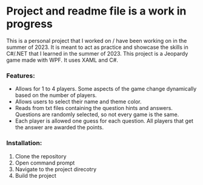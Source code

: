 <h1>Project and readme file is a work in progress</h1>

This is a personal project that I worked on / have been working on in the summer of 2023. It is meant to act as practice and showcase the skills in C#/.NET that I learned in the summer of 2023. This project is a Jeopardy game made with WPF. It uses XAML and C#. 

<h3>Features:</h3>
<ul>
  <li>Allows for 1 to 4 players. Some aspects of the game change dynamically based on the number of players.</li>
  <li>Allows users to select their name and theme color.</li>
  <li>Reads from txt files containing the question hints and answers. Questions are randomly selected, so not every game is the same.</li>
  <li>Each player is allowed one guess for each question. All players that get the answer are awarded the points.</li>
</ul>


<h3>Installation:</h3>
<ol>
  <li>Clone the repository</li>
  <li>Open command prompt</li>
  <li>Navigate to the project direcotry</li>
  <li>Build the project</li>
</ol>
